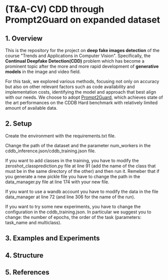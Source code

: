 # (T&A-CV) CDD through Prompt2Guard on expanded dataset

## 1. Overview
This is the repository for the project on **deep fake images detection** of the course "Trends and Applications in Computer Vision".
Specifically, the **Continual Deepfake Detection(CDD)** problem which has become a prominent topic after the more and more rapid development of **generative models** in the image and video field. 

For this task, we explored various methods, focusing not only on accuracy but also on other relevant factors such as code availability and implementation costs, identifying the model and approach that best align with our needs. 
We choose to adopt [Prompt2Guard](https://github.com/laitifranz/Prompt2Guard), which achieves state of the art performances on the CDDB Hard benchmark with relatively limited amount of available data. 

## 2. Setup

Create the environment with the requirements.txt file.

Change the path of the dataset and the parameter num_workers in the cddb_inference.json/cddb_training.json file.

If you want to add classes in the training, you have to modify the zeroshot_classprediction.py file at line 91 (add the name of the class that must be in the same directory of the other) and then run it. Remeber that if you generate a new pickle file you have to change the path in the data_manager.py file at line 174 with your new file.

If you want to use a wandb account you have to modify the data in the file data_manager at line 72 (and line 306 for the name of the run).

If you want to try some new experiments, you have to change the configuration in the cddb_training.json. In particular we suggest you to change: the number of epochs, the order of the task (parameters: task_name and multiclass).

## 3. Examples and Experiments

## 4. Structure

## 5. References
